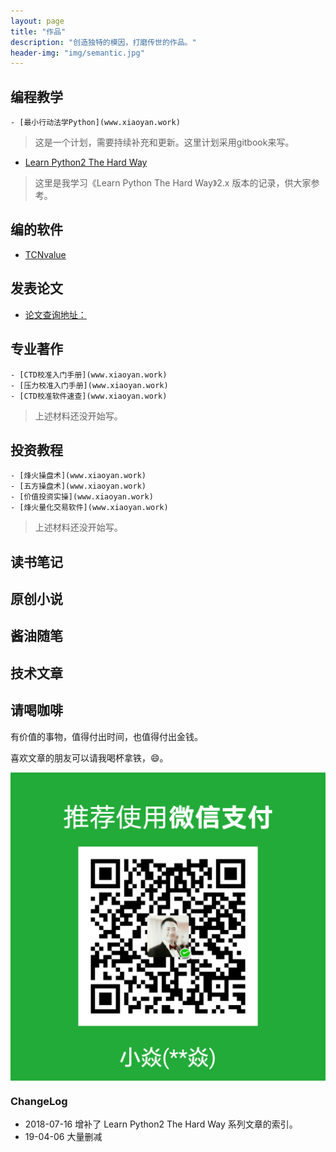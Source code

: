 ```yaml
---
layout: page
title: "作品"
description: "创造独特的模因，打磨传世的作品。"
header-img: "img/semantic.jpg"
---
```



## 编程教学

```
- [最小行动法学Python](www.xiaoyan.work)
```
> 这是一个计划，需要持续补充和更新。这里计划采用gitbook来写。

- [Learn Python2 The Hard Way](http://xiaoyan.work/tags/#LP2THW)
> 这里是我学习《Learn Python The Hard Way》2.x 版本的记录，供大家参考。

## 编的软件

- [TCNvalue](https://github.com/iAIClub/CTDsoft/tree/master/TCNvalueV1.0)

## 发表论文

- [论文查询地址：](http://xueshu.baidu.com/scholarID/CN-BQ735L8J)

## 专业著作

```
- [CTD校准入门手册](www.xiaoyan.work)
- [压力校准入门手册](www.xiaoyan.work)
- [CTD校准软件速查](www.xiaoyan.work)
```
> 上述材料还没开始写。

## 投资教程
```
- [烽火操盘术](www.xiaoyan.work)
- [五方操盘术](www.xiaoyan.work)
- [价值投资实操](www.xiaoyan.work)
- [烽火量化交易软件](www.xiaoyan.work)
```
> 上述材料还没开始写。


## 读书笔记

## 原创小说

## 酱油随笔

## 技术文章

## 请喝咖啡

有价值的事物，值得付出时间，也值得付出金钱。

喜欢文章的朋友可以请我喝杯拿铁，😄。


<center>
	<p><img src="img/wechatpay1.png" align="center"></p>
</center>



### ChangeLog

- 2018-07-16 增补了 Learn Python2 The Hard Way 系列文章的索引。
- 19-04-06 大量删减
